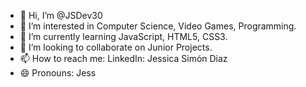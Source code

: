 - 👋 Hi, I’m @JSDev30
- 👀 I’m interested in Computer Science, Video Games, Programming.
- 🌱 I’m currently learning JavaScript, HTML5, CSS3.
- 💞️ I’m looking to collaborate on Junior Projects.
- 📫 How to reach me: LinkedIn: Jessica Simón Diaz
- 😄 Pronouns: Jess

<!---
JSDev30/JSDev30 is a ✨ special ✨ repository because its `README.md` (this file) appears on your GitHub profile.
You can click the Preview link to take a look at your changes.
--->
